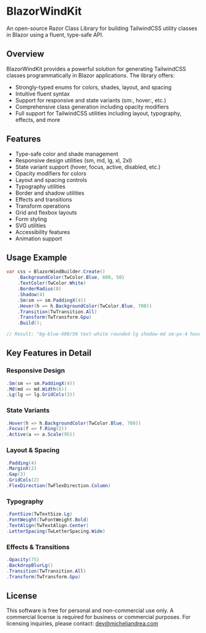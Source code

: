 # BlazorWindKit

An open-source Razor Class Library for building TailwindCSS utility classes in Blazor using a fluent, type-safe API.

## Overview

BlazorWindKit provides a powerful solution for generating TailwindCSS classes programmatically in Blazor applications. The library offers:

- Strongly-typed enums for colors, shades, layout, and spacing
- Intuitive fluent syntax
- Support for responsive and state variants (sm:, hover:, etc.)
- Comprehensive class generation including opacity modifiers
- Full support for TailwindCSS utilities including layout, typography, effects, and more

## Features

- Type-safe color and shade management
- Responsive design utilities (sm, md, lg, xl, 2xl)
- State variant support (hover, focus, active, disabled, etc.)
- Opacity modifiers for colors
- Layout and spacing controls
- Typography utilities
- Border and shadow utilities
- Effects and transitions
- Transform operations
- Grid and flexbox layouts
- Form styling
- SVG utilities
- Accessibility features
- Animation support

## Usage Example

```csharp
var css = BlazorWindBuilder.Create()
    .BackgroundColor(TwColor.Blue, 600, 50)
    .TextColor(TwColor.White)
    .BorderRadius(8)
    .Shadow(4)
    .Sm(sm => sm.PaddingX(4))
    .Hover(h => h.BackgroundColor(TwColor.Blue, 700))
    .Transition(TwTransition.All)
    .Transform(TwTransform.Gpu)
    .Build();

// Result: "bg-blue-600/50 text-white rounded-lg shadow-md sm:px-4 hover:bg-blue-700 transition-all transform-gpu"
```

## Key Features in Detail

### Responsive Design
```csharp
.Sm(sm => sm.PaddingX(4))
.Md(md => md.Width(6))
.Lg(lg => lg.GridCols(3))
```

### State Variants
```csharp
.Hover(h => h.BackgroundColor(TwColor.Blue, 700))
.Focus(f => f.Ring(2))
.Active(a => a.Scale(95))
```

### Layout & Spacing
```csharp
.Padding(4)
.MarginX(2)
.Gap(3)
.GridCols(2)
.FlexDirection(TwFlexDirection.Column)
```

### Typography
```csharp
.FontSize(TwTextSize.Lg)
.FontWeight(TwFontWeight.Bold)
.TextAlign(TwTextAlign.Center)
.LetterSpacing(TwLetterSpacing.Wide)
```

### Effects & Transitions
```csharp
.Opacity(75)
.BackdropBlurLg()
.Transition(TwTransition.All)
.Transform(TwTransform.Gpu)
```

## License

This software is free for personal and non-commercial use only.
A commercial license is required for business or commercial purposes.
For licensing inquiries, please contact: dev@micheliandrea.com
